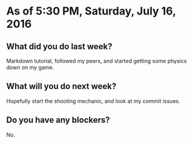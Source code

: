 # As of 5:30 PM, Saturday, July 16, 2016

## What did you do last week?

Markdown tutorial, followed my peers, and started getting some physics down on my game.

## What will you do next week?

Hopefully start the shooting mechanic, and look at my commit issues.

## Do you have any blockers?

No.

